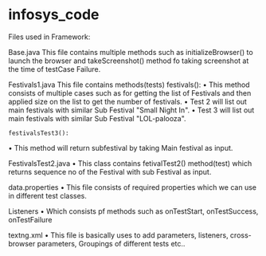 # infosys_code

Files used in Framework:
	
Base.java
	This file contains multiple methods such as initializeBrowser() to launch the browser and takeScreenshot() method fo taking screenshot at the time of testCase Failure.
		
Festivals1.java
This file contains methods(tests) 
	festivals():
•	This method consists of multiple cases such as for getting the list of Festivals and then applied size on the list to get the number of festivals.
•	Test 2 will list out main festivals with similar Sub Festival "Small Night In".
•	Test 3 will list out main festivals with similar Sub Festival "LOL-palooza".
				
	festivalsTest3():
•	This method will return subfestival by taking Main festival as input.
				
FestivalsTest2.java
•	This class contains fetivalTest2() method(test) which returns sequence no of the Festival with sub Festival as input.
		
data.properties
•	This file consists of required properties which we can use in different test classes.

Listeners
•	Which consists pf methods such as onTestStart, onTestSuccess, onTestFailure

textng.xml
•	This file is basically uses to add parameters, listeners, cross-browser parameters, Groupings of different tests etc..
